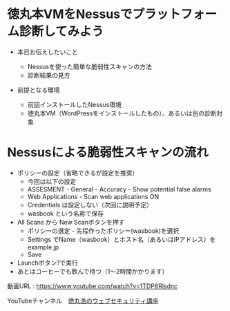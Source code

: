 # 徳丸本VMをNessusでプラットフォーム診断してみよう

- 本日お伝えしたいこと
  - Nessusを使った簡単な脆弱性スキャンの方法
  - 診断結果の見方

- 前提となる環境
  - 前回インストールしたNessus環境
  - 徳丸本VM（WordPressをインストールしたもの）、あるいは別の診断対象

# Nessusによる脆弱性スキャンの流れ

- ポリシーの設定（省略できるが設定を推奨）
  - 今回は以下の設定
  - ASSESMENT - General - Accuracy - Show potential false alarms
  - Web Applications - Scan web applications ON 
  - Credentials は設定しない（次回に説明予定）
  - wasbook という名称で保存
- All Scans から New Scanボタンを押す
  - ポリシーの選定 - 先程作ったポリシー(wasbook)を選択 
  - Settings でName（wasbook）とホスト名（あるいはIPアドレス）をexample.jp
  - Save
- Launchボタン?で実行
- あとはコーヒーでも飲んで待つ（1～2時間かかります）


動画URL : https://www.youtube.com/watch?v=1TDP8Rlsdnc

YouTubeチャンネル　[徳丸浩のウェブセキュリティ講座](https://www.youtube.com/channel/UCLNW6Bo_YU3TxnzsII2gEDA)
